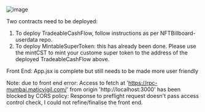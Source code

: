 
![image](https://user-images.githubusercontent.com/97577340/169631316-38f77eb2-91b5-4c42-a758-928bd6a4e3d2.png)

Two contracts need to be deployed:
1) To deploy TradeableCashFlow, follow instructions as per NFTBillboard-userdata repo. 
2) To deploy MintableSuperToken: this has already been done. Please use the mintCST to mint your custome super token to the address of the deployed TradeableCashFlow above.

Front End: App.jsx is complete but still needs to be made more user friendly

Note: due to front end error: Access to fetch at 'https://rpc-mumbai.maticvigil.com/' from origin 'http://localhost:3000' has been blocked by CORS policy: Response to preflight request doesn't pass access control check, I could not refine/finalise the front end. 

